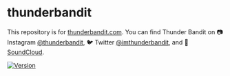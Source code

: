 # thunderbandit

This repository is for [thunderbandit.com][1]. You can find Thunder Bandit on 
📷 Instagram [@thunderbandit][2], 🐦 Twitter [@imthunderbandit][3], and
🎵 [SoundCloud][4].

[![Version](https://img.shields.io/badge/version-v2.3.2-1C80C0)](https://github.com/mishamilovidov/thunderbandit/releases/v2.3.2)

[1]: https://thunderbandit.com
[2]: https://www.instagram.com/thunderbandit/
[3]: https://twitter.com/imthunderbandit
[4]: https://soundcloud.com/user-544895508
